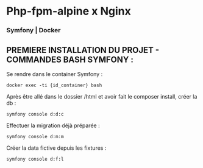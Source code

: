 # Php-fpm-alpine x Nginx
### Symfony | Docker

## PREMIERE INSTALLATION DU PROJET - COMMANDES BASH SYMFONY :

Se rendre dans le container Symfony :
````shell
docker exec -ti {id_container} bash
````

Après être allé dans le dossier /html et avoir fait le composer install, créer la db :
````shell
symfony console d:d:c
````

Effectuer la migration déjà préparée :
````shell
symfony console d:m:m
````

Créer la data fictive depuis les fixtures :
````shell
symfony console d:f:l
````